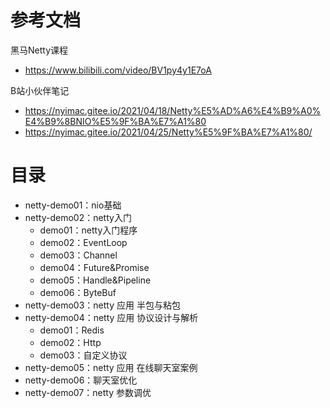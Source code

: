 # 参考文档
黑马Netty课程
- https://www.bilibili.com/video/BV1py4y1E7oA

B站小伙伴笔记
- https://nyimac.gitee.io/2021/04/18/Netty%E5%AD%A6%E4%B9%A0%E4%B9%8BNIO%E5%9F%BA%E7%A1%80
- https://nyimac.gitee.io/2021/04/25/Netty%E5%9F%BA%E7%A1%80/

# 目录
- netty-demo01：nio基础
- netty-demo02：netty入门
    - demo01：netty入门程序
    - demo02：EventLoop
    - demo03：Channel
    - demo04：Future&Promise
    - demo05：Handle&Pipeline
    - demo06：ByteBuf
- netty-demo03：netty 应用 半包与粘包
- netty-demo04：netty 应用 协议设计与解析
    - demo01：Redis
    - demo02：Http
    - demo03：自定义协议
- netty-demo05：netty 应用 在线聊天室案例
- netty-demo06：聊天室优化
- netty-demo07：netty 参数调优



